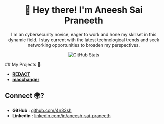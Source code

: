 <div align="center">

# 👋 Hey there! I'm Aneesh Sai Praneeth

I'm an cybersecurity novice, eager to work and hone my skillset in this dynamic field. I stay current with the latest technological trends and seek networking opportunities to broaden my perspectives.

![GitHub Stats](https://github-readme-stats.vercel.app/api?username=4n33sh&show_icons=true&theme=highcontrast)

</div>
## My Projects 📂:

- [**REDACT**](https://github.com/4n33sh/REDACT)
- [**macchanger**](https://github.com/4n33sh/RandomMAC_Changer)

## Connect 🌍?

- **GitHub** : [github.com/4n33sh](https://github.com/4n33sh)  
- **Linkedin** : [linkedin.com/in/aneesh-sai-praneeth](https://linkedin.com/in/aneesh-sai-praneeth)
  
<!--
**4n33sh/4n33sh** is a ✨ _special_ ✨ repository because its `README.md` (this file) appears on your GitHub profile.

Here are some ideas to get you started:

- 🔭 I’m currently working on ...
- 🌱 I’m currently learning ...
- 👯 I’m looking to collaborate on ...
- 🤔 I’m looking for help with ...
- 💬 Ask me about ...
- 📫 How to reach me: ...
- 😄 Pronouns: ...
- ⚡ Fun fact: ...
-->
